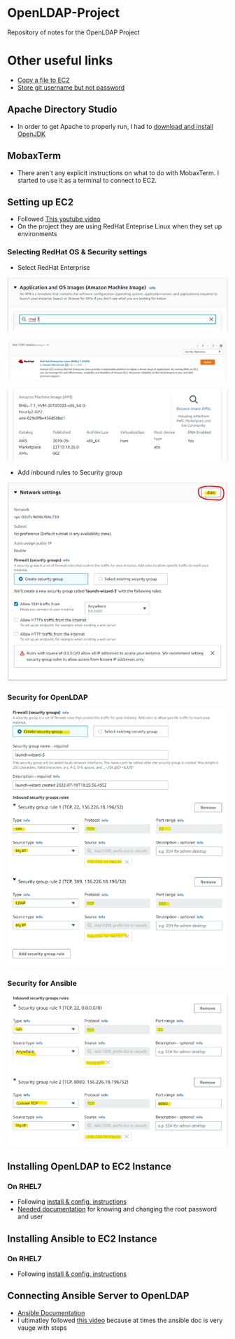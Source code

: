 # OpenLDAP-Project
Repository of notes for the OpenLDAP Project

# Other useful links
* [Copy a file to EC2](medium.com/srcecde/copy-file-directory-to-from-ec2-using-scp-secure-copy-685c46636399)
* [Store git username but not password](stackoverflow.com/questions/54507296/how-to-have-git-store-only-my-username-and-not-my-password#:~:text=If%20you%20want%20to%20store,the%20URL%20for%20the%20remote.)

## Apache Directory Studio
* In order to get Apache to properly run, I had to [download and install OpenJDK](https://adoptopenjdk.net/)

## MobaxTerm
* There aren't any explicit instructions on what to do with MobaxTerm. I started to use it as a terminal to connect to EC2.

## Setting up EC2

* Followed [This youtube video](https://www.youtube.com/watch?v=rIi8Pd5Uvbc)
* On the project they are using RedHat Enteprise Linux when they set up environments

### Selecting RedHat OS & Security settings
* Select RedHat Enterprise


![select redhat](img/five.png)

![select redhat](img/six.png)

![select redhat](img/seven.png)

* Add inbound rules to Security group


![Select Edit](img/two.png)

### Security for OpenLDAP
![configure inbound rule](img/three.png)

### Security for Ansible
![configure inbound rule](img/eight.png)



## Installing OpenLDAP to EC2 Instance

### On RHEL7
* Following [install & config. instructions](https://cyberithub.com/best-steps-to-install-and-configure-openldap-server-on-rhel-centos-7-8/)
* [Needed documentation](https://digitalocean.com/community/tutorials/how-to-change-account-passwords-on-an-openldap-server) for knowing and changing the root password and user


## Installing Ansible to EC2 Instance

### On RHEL7
* Following [install & config. instructions](https://developers.redhat.com/blog/2016/08/15/install-ansible-on-rhel#)

## Connecting Ansible Server to OpenLDAP
* [Ansible Documentation](https://docs.ansible.com/ansible/latest/getting_started/index.html)
* I ultimatley followed [this video](https://youtube.com/watch?v=EGWyN6DMI1g) because at times the ansible doc is very vauge with steps

